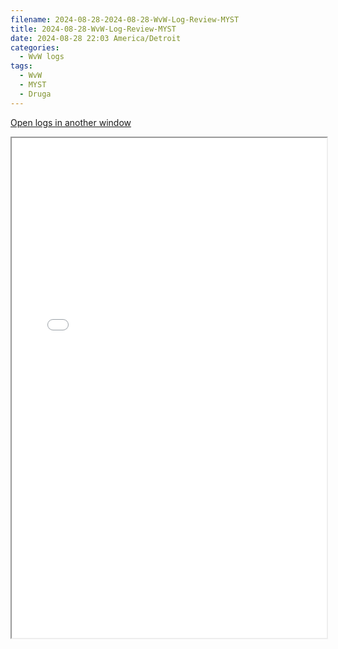 ```yaml
---
filename: 2024-08-28-2024-08-28-WvW-Log-Review-MYST
title: 2024-08-28-WvW-Log-Review-MYST
date: 2024-08-28 22:03 America/Detroit
categories:
  - WvW logs
tags:
  - WvW
  - MYST
  - Druga
---
```

 <a href="/assets/wvwlogs/reports20240828_MYST.html#202408282201-WvW-Log-Review" target="_blank">Open logs in another window</a>

<iframe src="/assets/wvwlogs/reports20240828_MYST.html#202408282201-WvW-Log-Review" width="100%" height="800" style="display:block; margin: 0 auto;"> </iframe>